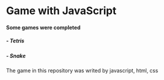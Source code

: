 # Game with JavaScript

#### Some games were completed
##### - Tetris
##### - Snake

The game in this repository was writed by javascript, html, css

